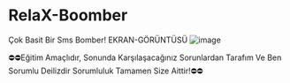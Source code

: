 # RelaX-Boomber
Çok Basit Bir Sms Bomber!
                                         EKRAN-GÖRÜNTÜSÜ
![image](https://github.com/Kemalist565/RelaX-Boomber/assets/149694302/da6ec3e0-b3ef-424a-9fc5-020c47947eb4)

⛔⛔Eğitim Amaçlıdır, Sonunda Karşılaşacağınız Sorunlardan Tarafım Ve Ben Sorumlu Deilizdir Sorumluluk Tamamen Size Aittir!⛔⛔
